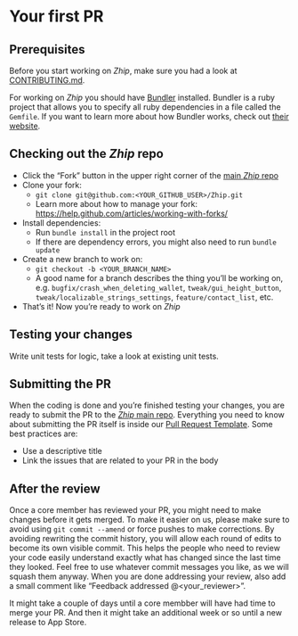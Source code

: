 # Your first PR

## Prerequisites

Before you start working on _Zhip_, make sure you had a look at [CONTRIBUTING.md](CONTRIBUTING.md).

For working on _Zhip_ you should have [Bundler][bundler] installed. Bundler is a ruby project that allows you to specify all ruby dependencies in a file called the `Gemfile`. If you want to learn more about how Bundler works, check out [their website][bundler help].
    
## Checking out the _Zhip_ repo

- Click the “Fork” button in the upper right corner of the [main _Zhip_ repo][zhip repo]
- Clone your fork:
  - `git clone git@github.com:<YOUR_GITHUB_USER>/Zhip.git`
  - Learn more about how to manage your fork: https://help.github.com/articles/working-with-forks/
- Install dependencies:
  - Run `bundle install` in the project root
  - If there are dependency errors, you might also need to run `bundle update`
- Create a new branch to work on:
  - `git checkout -b <YOUR_BRANCH_NAME>`
  - A good name for a branch describes the thing you’ll be working on, e.g. `bugfix/crash_when_deleting_wallet`, `tweak/gui_height_button`, `tweak/localizable_strings_settings`, `feature/contact_list`, etc.
- That’s it! Now you’re ready to work on _Zhip_

## Testing your changes

Write unit tests for logic, take a look at existing unit tests.

## Submitting the PR

When the coding is done and you’re finished testing your changes, you are ready to submit the PR to the [_Zhip_ main repo][zhip repo]. Everything you need to know about submitting the PR itself is inside our [Pull Request Template][pr template]. Some best practices are:

- Use a descriptive title
- Link the issues that are related to your PR in the body

## After the review

Once a core member has reviewed your PR, you might need to make changes before it gets merged. To make it easier on us, please make sure to avoid using `git commit --amend` or force pushes to make corrections. By avoiding rewriting the commit history, you will allow each round of edits to become its own visible commit. This helps the people who need to review your code easily understand exactly what has changed since the last time they looked. Feel free to use whatever commit messages you like, as we will squash them anyway. When you are done addressing your review, also add a small comment like “Feedback addressed @<your_reviewer>”.

It might take a couple of days until a core membber will have had time to merge your PR. And then it might take an additional week or so until a new release to App Store.

<!-- Links -->
[zhip repo]: https://github.com/OpenZesame/Zhip
[pr template]: .github/PULL_REQUEST_TEMPLATE.md
[bundler]: https://bundler.io
[bundler help]: https://bundler.io/v1.12/#getting-started
